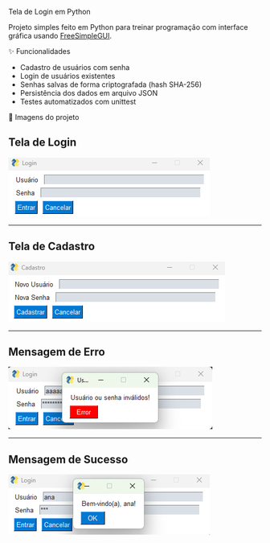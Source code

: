 Tela de Login em Python

Projeto simples feito em Python para treinar programação com interface gráfica usando [FreeSimpleGUI](https://pypi.org/project/FreeSimpleGUI/).

✨ Funcionalidades
- Cadastro de usuários com senha
- Login de usuários existentes
- Senhas salvas de forma criptografada (hash SHA-256)
- Persistência dos dados em arquivo JSON
- Testes automatizados com unittest

📂 Imagens do projeto

## Tela de Login  
![Tela de Login](assets/teladelogin.png)  

---

## Tela de Cadastro  
![Tela de Cadastro](assets/teladecadastro.png)  

---

## Mensagem de Erro  
![Mensagem de Erro](assets/error.png)  

---

## Mensagem de Sucesso  
![Mensagem de Sucesso](assets/sucesso.png)  
